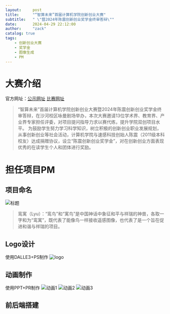 ```yaml
---
layout:     post
title:      "“智算未来”首届计算机学院创新创业大赛"
subtitle:   " \"暨2024年陈震创新创业奖学金终审答辩\""
date:       2024-04-29 22:12:00
author:     "zack"
catalog: true
tags:
    - 创新创业大赛
    - 奖学金
    - 图像生成
    - PM
---
```


# 大赛介绍
官方网址：[公示网址](https://mp.weixin.qq.com/s/_SBre8wgC6cj0ZUpDJaiSw)
[比赛网址](https://mp.weixin.qq.com/s/qGESh3S9hBogbxXtMAJqLw)
> “智算未来”首届计算机学院创新创业大赛暨2024年陈震创新创业奖学金终审答辩，在沙河校区咏曼剧场举办，本次大赛邀请13位学术界、教育界、产业界专家担任评委，对项目提问指导力求以赛代练，提升学院双创项目水平。
>  为鼓励学生努力学习科学知识，树立积极的创新创业职业发展规划，从事创新创业等社会活动，计算机学院与速感科技创始人陈震（2011级本科校友）达成捐赠协议，设立“陈震创新创业奖学金”，对在创新创业方面表现优秀的在读学生个人和团体进行奖励。

# 担任项目PM
## 项目命名
![标题](https://zackhxn.github.io/img/标题1.png) 
> 鸾寓（Lyu）：“鸾鸟”和“寓鸟”是中国神话中象征和平与祥瑞的神兽，各取一字和为“鸾寓”，既代表了能像鸟一样接收遥感图像，也代表了是一个旨在促进和谐与祥瑞的项目。
## Logo设计
使用DALLE3+PS制作
![logo](https://zackhxn.github.io/img/logo.png) 
## 动画制作
使用PPT+PR制作
![动画1](https://zackhxn.github.io/img/动画1.gif) 
![动画2](https://zackhxn.github.io/img/动画2.gif) 
![动画3](https://zackhxn.github.io/img/动画3.gif) 
## 前后端搭建
